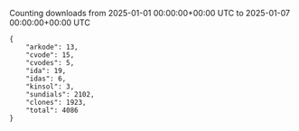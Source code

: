 
Counting downloads from 2025-01-01 00:00:00+00:00 UTC to 2025-01-07 00:00:00+00:00 UTC

```
{
    "arkode": 13,
    "cvode": 15,
    "cvodes": 5,
    "ida": 19,
    "idas": 6,
    "kinsol": 3,
    "sundials": 2102,
    "clones": 1923,
    "total": 4086
}
```
